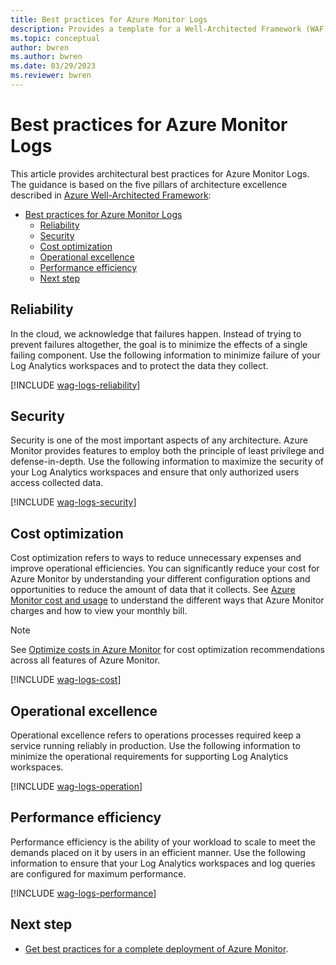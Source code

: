 ```yaml
---
title: Best practices for Azure Monitor Logs
description: Provides a template for a Well-Architected Framework (WAF) article specific to Log Analytics workspaces in Azure Monitor.
ms.topic: conceptual
author: bwren
ms.author: bwren
ms.date: 03/29/2023
ms.reviewer: bwren
---
```


# Best practices for Azure Monitor Logs
This article provides architectural best practices for Azure Monitor Logs. The guidance is based on the five pillars of architecture excellence described in [Azure Well-Architected Framework](/azure/architecture/framework/):

- [Best practices for Azure Monitor Logs](#best-practices-for-azure-monitor-logs)
  - [Reliability](#reliability)
  - [Security](#security)
  - [Cost optimization](#cost-optimization)
  - [Operational excellence](#operational-excellence)
  - [Performance efficiency](#performance-efficiency)
  - [Next step](#next-step)


## Reliability
In the cloud, we acknowledge that failures happen. Instead of trying to prevent failures altogether, the goal is to minimize the effects of a single failing component. Use the following information to minimize failure of your Log Analytics workspaces and to protect the data they collect.

[!INCLUDE [wag-logs-reliability](includes/wag-logs-reliability.md)]


## Security
Security is one of the most important aspects of any architecture. Azure Monitor provides features to employ both the principle of least privilege and defense-in-depth. Use the following information to maximize the security of your Log Analytics workspaces and ensure that only authorized users access collected data.

[!INCLUDE [wag-logs-security](includes/wag-logs-security.md)]


## Cost optimization
Cost optimization refers to ways to reduce unnecessary expenses and improve operational efficiencies. You can significantly reduce your cost for Azure Monitor by understanding your different configuration options and opportunities to reduce the amount of data that it collects. See [Azure Monitor cost and usage](../usage-estimated-costs.md) to understand the different ways that Azure Monitor charges and how to view your monthly bill.

> [!NOTE]
> See [Optimize costs in Azure Monitor](../best-practices-cost.md) for cost optimization recommendations across all features of Azure Monitor.

[!INCLUDE [wag-logs-cost](includes/wag-logs-cost.md)]


## Operational excellence
Operational excellence refers to operations processes required keep a service running reliably in production. Use the following information to minimize the operational requirements for supporting Log Analytics workspaces.

[!INCLUDE [wag-logs-operation](includes/wag-logs-operation.md)]


## Performance efficiency
Performance efficiency is the ability of your workload to scale to meet the demands placed on it by users in an efficient manner. Use the following information to ensure that your Log Analytics workspaces and log queries are configured for maximum performance.

[!INCLUDE [wag-logs-performance](includes/wag-logs-performance.md)]

## Next step

- [Get best practices for a complete deployment of Azure Monitor](../best-practices.md).
